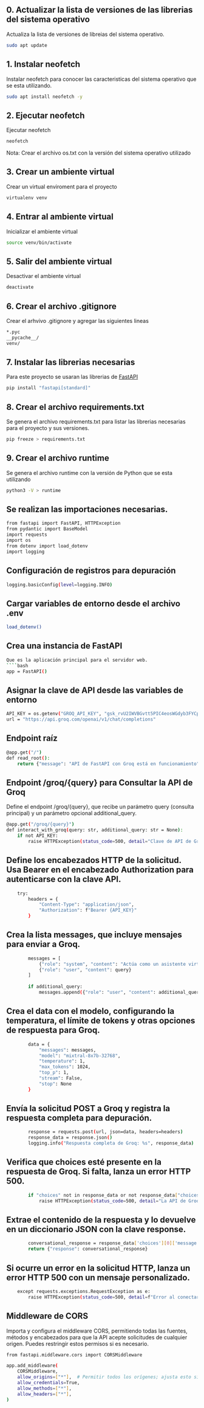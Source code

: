 ## 0. Actualizar la lista de versiones de las librerias del sistema operativo

Actualiza la lista de versiones de libreias del sistema operativo.

````bash
sudo apt update
````

## 1. Instalar neofetch 

Instalar neofetch para conocer las caracteristicas del sistema operativo que se esta utilizando.

````bash
sudo apt install neofetch -y
````

## 2. Ejecutar neofetch

Ejecutar neofetch

````bash
neofetch
````

Nota: Crear el archivo os.txt con la versión del sistema operativo utilizado

## 3. Crear un ambiente virtual

Crear un virtual enviroment para el proyecto

````bash
virtualenv venv
````

## 4. Entrar al ambiente virtual

Inicializar el ambiente virtual

````bash
source venv/bin/activate
````

## 5. Salir del ambiente virtual

Desactivar el ambiente virtual

````bash
deactivate
````

## 6. Crear el archivo .gitignore

Crear el arhvivo .gitignore y agregar las siguientes lineas

````bash
*.pyc
__pycache__/
venv/
````

## 7. Instalar las librerias necesarias 

Para este proyecto se usaran las librerias de [FastAPI](https://fastapi.tiangolo.com/#installation)

````bash
pip install "fastapi[standard]"
````

## 8. Crear el archivo requirements.txt

Se genera el archivo requirements.txt para listar las librerias necesarias para el proyecto y sus versiones.

````bash
pip freeze > requirements.txt
````

## 9. Crear el archivo runtime

Se genera el archivo runtime con la versión de Python que se esta utilizando

````bash
python3 -V > runtime
````

## Se realizan las importaciones necesarias.
````bash
from fastapi import FastAPI, HTTPException
from pydantic import BaseModel
import requests
import os
from dotenv import load_dotenv
import logging
````

## Configuración de registros para depuración
````bash
logging.basicConfig(level=logging.INFO)
````

## Cargar variables de entorno desde el archivo .env
````bash
load_dotenv()
````

## Crea una instancia de FastAPI
````bash
Que es la aplicación principal para el servidor web.
````bash
app = FastAPI()
````

## Asignar la clave de API desde las variables de entorno
````bash
API_KEY = os.getenv("GROQ_API_KEY", "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")
url = "https://api.groq.com/openai/v1/chat/completions"
````

## Endpoint raíz
````bash
@app.get("/")
def read_root():
    return {"message": "API de FastAPI con Groq está en funcionamiento"}
````

## Endpoint /groq/{query} para Consultar la API de Groq
Define el endpoint /groq/{query}, que recibe un parámetro query (consulta principal) y un parámetro opcional additional_query.
````bash
@app.get("/groq/{query}")
def interact_with_groq(query: str, additional_query: str = None):
    if not API_KEY:
        raise HTTPException(status_code=500, detail="Clave de API de Groq no configurada.")
````

## Define los encabezados HTTP de la solicitud. Usa Bearer en el encabezado Authorization para autenticarse con la clave API.
````bash
    try:
        headers = {
            "Content-Type": "application/json",
            "Authorization": f"Bearer {API_KEY}"
        }
````
## Crea la lista messages, que incluye mensajes para enviar a Groq.
````bash
        messages = [
            {"role": "system", "content": "Actúa como un asistente virtual."},
            {"role": "user", "content": query}
        ]
        
        if additional_query:
            messages.append({"role": "user", "content": additional_query})
````

## Crea el data con el modelo, configurando la temperatura, el límite de tokens y otras opciones de respuesta para Groq.
````bash
        data = {
            "messages": messages,
            "model": "mixtral-8x7b-32768",
            "temperature": 1,
            "max_tokens": 1024,
            "top_p": 1,
            "stream": False,
            "stop": None
        }
````
## Envía la solicitud POST a Groq y registra la respuesta completa para depuración.
````bash
        response = requests.post(url, json=data, headers=headers)
        response_data = response.json()
        logging.info("Respuesta completa de Groq: %s", response_data)  # Log de la respuesta completa
````

## Verifica que choices esté presente en la respuesta de Groq. Si falta, lanza un error HTTP 500.
````bash
        if "choices" not in response_data or not response_data["choices"]:
            raise HTTPException(status_code=500, detail="La API de Groq no devolvió resultados.")
````

## Extrae el contenido de la respuesta y lo devuelve en un diccionario JSON con la clave response.
````bash
        conversational_response = response_data['choices'][0]['message']['content']
        return {"response": conversational_response}
````

## Si ocurre un error en la solicitud HTTP, lanza un error HTTP 500 con un mensaje personalizado.
````bash
    except requests.exceptions.RequestException as e:
        raise HTTPException(status_code=500, detail=f"Error al conectar con Groq: {e}")
````

## Middleware de CORS
Importa y configura el middleware CORS, permitiendo todas las fuentes, métodos y encabezados para que la API acepte solicitudes de cualquier origen. Puedes restringir estos permisos si es necesario.
````bash
from fastapi.middleware.cors import CORSMiddleware

app.add_middleware(
    CORSMiddleware,
    allow_origins=["*"],  # Permitir todos los orígenes; ajusta esto si es necesario.
    allow_credentials=True,
    allow_methods=["*"],
    allow_headers=["*"],
)
````